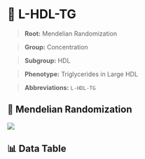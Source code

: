 # 🧪 L-HDL-TG

> **Root:** Mendelian Randomization

> **Group:** Concentration  

> **Subgroup:** HDL

> **Phenotype:** Triglycerides in Large HDL  

> **Abbreviations:** `L-HDL-TG`

## 🧬 Mendelian Randomization  

<img src="/MR/Figures/Inverse/LhengxianHDLhengxianTG.png"/>


## 📊 Data Table


<CsvTableMRI src="/public/MR/Data/Inverse/LhengxianHDLhengxianTG.csv"/>
